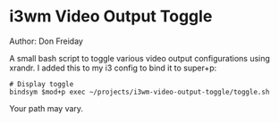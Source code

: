 # i3wm Video Output Toggle

Author: Don Freiday

A small bash script to toggle various video output configurations using xrandr.
I added this to my i3 config to bind it to super+p:
```
# Display toggle
bindsym $mod+p exec ~/projects/i3wm-video-output-toggle/toggle.sh
```
Your path may vary.
